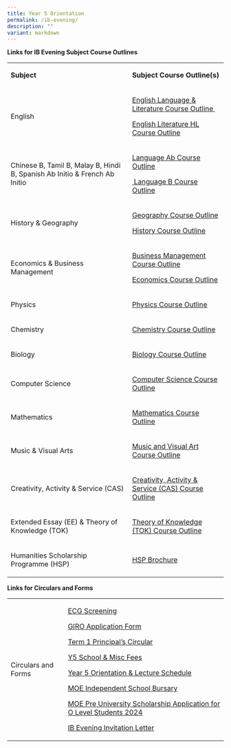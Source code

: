 ```yaml
---
title: Year 5 Orientation
permalink: /ib-evening/
description: ""
variant: markdown
---
```

<p><strong>Links for IB Evening Subject Course Outlines</strong></p>
<table>
<tbody>
<tr>
<td rowspan="1" colspan="1">
<p><strong>Subject</strong></p>
</td>
<td rowspan="1" colspan="1">
<p><strong>Subject Course Outline(s)</strong></p>
</td>
</tr>
<tr>
<td rowspan="1" colspan="1">
<p>English</p>
</td>
<td rowspan="1" colspan="1">
<p><a rel="noopener noreferrer nofollow" target="_blank" href="/files/Year%205%20orientation/Group_1_Language_and_Literature_Course_Outline_2025.pdf">English Language &amp; Literature Course Outline&nbsp;</a></p>
<p><a rel="noopener noreferrer nofollow" target="_blank" href="/files/Year%205%20orientation/Group_1_Literature_Course_Outline_2025.pdf">English Literature HL Course Outline</a>&nbsp;</p>
	
</td>
</tr>
<tr>
<td rowspan="1" colspan="1">
<p>Chinese B, Tamil B, Malay B, Hindi B, Spanish Ab Initio &amp; French Ab Initio</p>
</td>
<td rowspan="1" colspan="1">
<p><a rel="noopener noreferrer nofollow" target="_blank" href="/files/Year%205%20orientation/Group_2_Language_Ab_Initio_Course_Outline_2025.pdf">Language Ab Course Outline</a></p>
<p><a rel="noopener noreferrer nofollow" target="_blank" href="/files/Year%205%20orientation/Group_2_Language_B_Course_Outline_2025.pdf">&nbsp;Language B Course Outline</a></p>

</td>
</tr>
<tr>
<td rowspan="1" colspan="1">
<p>History &amp; Geography</p>
</td>
<td rowspan="1" colspan="1">
<p><a rel="noopener noreferrer nofollow" target="_blank" href="/files/Year%205%20orientation/Group_3_Geography_Course_Outline_2025.pdf">Geography Course Outline</a></p>
<p><a rel="noopener noreferrer nofollow" target="_blank" href="/files/Year%205%20orientation/Group_3_History_Course_Outline_2025.pdf">History Course Outline</a></p>
	
</td>
</tr>
<tr>
<td rowspan="1" colspan="1">
<p>Economics &amp; Business Management</p>
</td>
<td rowspan="1" colspan="1">
<p><a rel="noopener noreferrer nofollow" target="_blank" href="/files/Year%205%20orientation/Group_3_Business_Management_Course_Outline_2025.pdf">Business Management Course Outline</a></p>
<p><a rel="noopener noreferrer nofollow" target="_blank" href="/files/Year%205%20orientation/Group_3_Economics_Brochure_2025.pdf">Economics Course Outline</a></p>
</td>
</tr>
<tr>
<td rowspan="1" colspan="1">
<p>Physics</p>
</td>
<td rowspan="1" colspan="1">
<p><a rel="noopener noreferrer nofollow" target="_blank" href="/files/Year%205%20orientation/Group_4_Physics_Course_Outline_2025.pdf">Physics Course Outline</a></p>
</td>
</tr>
<tr>
<td rowspan="1" colspan="1">
<p>Chemistry</p>
</td>
<td rowspan="1" colspan="1">
<p><a rel="noopener noreferrer nofollow" target="_blank" href="/files/Year%205%20orientation/Group_4_Chemistry_Course_Outline_2025.pdf">Chemistry Course Outline</a></p>
</td>
</tr>
<tr>
<td rowspan="1" colspan="1">
<p>Biology</p>
</td>
<td rowspan="1" colspan="1">
<p><a rel="noopener noreferrer nofollow" target="_blank" href="/files/Year%205%20orientation/Group_4_Biology_Course_Outline_2025.pdf">Biology Course Outline</a></p>
</td>
</tr>
<tr>
<td rowspan="1" colspan="1">
<p>Computer Science</p>
</td>
<td rowspan="1" colspan="1">
<p><a rel="noopener noreferrer nofollow" target="_blank" href="/files/Year%205%20orientation/Group_4_Computer_Science_Course_Outline_2025.pdf">Computer Science Course Outline</a></p>
</td>
</tr>
<tr>
<td rowspan="1" colspan="1">
<p>Mathematics</p>
</td>
<td rowspan="1" colspan="1">
<p><a rel="noopener noreferrer nofollow" target="_blank" href="/files/Year%205%20orientation/Group_5_Mathematics_Course_Outline_2025.pdf">Mathematics Course Outline</a></p>
</td>
</tr>
<tr>
<td rowspan="1" colspan="1">
<p>Music &amp; Visual Arts</p>
</td>
<td rowspan="1" colspan="1">
<p><a rel="noopener noreferrer nofollow" target="_blank" href="/files/Year%205%20orientation/Group_6_Music_and_Visual_Art_Course_Outline_2025.pdf">Music and Visual Art Course Outline</a>&nbsp;</p>
</td>
</tr>
<tr>
<td rowspan="1" colspan="1">
<p>Creativity, Activity &amp; Service (CAS)</p>
</td>
<td rowspan="1" colspan="1">
<p><a rel="noopener noreferrer nofollow" target="_blank" href="/files/Year%205%20orientation/IB_Core_CAS_Course_Outline_2025.pdf">Creativity, Activity &amp; Service (CAS) Course Outline</a></p>

	
</td>
</tr>
<tr>
<td rowspan="1" colspan="1">
<p>Extended Essay (EE) &amp; Theory of Knowledge (TOK)</p>
</td>
<td rowspan="1" colspan="1">
<p><a rel="noopener noreferrer nofollow" target="_blank" href="/files/Year%205%20orientation/IB_Core_TOK_Course_Outline_2025.pdf">Theory of Knowledge (TOK) Course Outline</a></p>
</td>
</tr>
<tr>
<td rowspan="1" colspan="1">
<p>Humanities Scholarship Programme (HSP)</p>
</td>
<td rowspan="1" colspan="1">
<p><a rel="noopener noreferrer nofollow" target="_blank" href="/files/Year%205%20orientation/ACis_and_HSP_Brochure_2025.pdf">HSP Brochure</a></p>
</td>
</tr>
</tbody>
	
</table>
<p><strong>Links for Circulars and Forms</strong></p>
<table>
<tbody>
<tr>
<td rowspan="1" colspan="1">
<p>Circulars and Forms</p>
</td>
<td rowspan="1" colspan="1">
	<p><a rel="noopener noreferrer nofollow" target="_blank" href="/files/IB%20Evening/ECG_Letter_2024__IB_.pdf">ECG Screening</a></p>
<p><a rel="noopener noreferrer nofollow" target="_blank" href="/files/IB%20Evening/2024_GIRO_Application_Form.pdf">GIRO Application Form</a></p>
<p><a rel="noopener noreferrer nofollow" target="_blank" href="/files/IB%20Evening/2024_Term_1_Principal_s_Circular_for_Y5_Parents.pdf">Term 1 Principal’s Circular</a></p>
<p><a rel="noopener noreferrer nofollow" target="_blank" href="/files/IB%20Evening/2024_Year_5_School___Misc_Fees.pdf">Y5 School &amp; Misc Fees</a></p>
<p><a rel="noopener noreferrer nofollow" target="_blank" href="/files/IB%20Evening/Orientation___Lecture_Schedule_2024__Student_Version_.pdf">Year 5 Orientation &amp; Lecture Schedule</a></p>
<p><a rel="noopener noreferrer nofollow" target="_blank" href="/files/IB Evening/2024_MOE_Independent_School_Bursary.pdf">MOE Independent School Bursary</a></p>
<p><a rel="noopener noreferrer nofollow" target="_blank" href="/files/IB Evening/MOE_Pre_University_Scholarship_Application_for_O_Level_Students_2024.pdf">MOE Pre University Scholarship Application for O Level Students 2024</a></p>
<p><a rel="noopener noreferrer nofollow" target="_blank" href="/files/IB Evening/IB_Evening_Invitation_Letter_2024.pdf">IB Evening Invitation Letter</a></p>
</td>
</tr>
</tbody>
</table>
<p>&nbsp;</p>